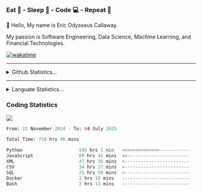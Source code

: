 <h3>Eat 🍴 - Sleep 🛌 - Code 💻 - Repeat 🔁</h3>

👋 Hello, My name is Eric Odysseus Callaway.

My passion is Software Engineering, Data Science, Machine Learning, and Financial Technologies.

[![wakatime](https://wakatime.com/badge/user/6717695f-6a13-47e3-aa16-c813e12c0985.svg)](https://wakatime.com/@6717695f-6a13-47e3-aa16-c813e12c0985)
<hr>
<details>
  <summary>
    Github Statistics...
  </summary>
    <p align="center">
      <img src="https://github-readme-stats.vercel.app/api?username=EricCallaway&show_icons=true"/>
    </p>
</details>
</hr>

<hr>
<details>
  <summary>
    Languate Statistics...
  </summary>
    <p align="center">
      <img src="https://wakatime.com/share/@Odysseus/6fc7c863-6fba-4e57-a6af-ed1f2fa8d560.svg"/>
    </p>
</details>
</hr>


<h3>Coding Statistics</h3>
<img src="https://wakatime.com/share/@Odysseus/5e02c832-9cc5-49a3-8f4c-bd2647d78fca.svg"/>
<!--START_SECTION:waka-->

```python
From: 22 November 2024 - To: 04 July 2025

Total Time: 758 hrs 46 mins

Python                     545 hrs 1 min   >>>>>>>>>>>>>>-----------   55.65 %
JavaScript                 60 hrs 41 mins  >>-----------------------   06.20 %
XML                        47 hrs 36 mins  >------------------------   04.86 %
CSV                        34 hrs 27 mins  >------------------------   03.52 %
SQL                        21 hrs 50 mins  >------------------------   02.23 %
Docker                     2 hrs 18 mins   -------------------------   00.24 %
Bash                       2 hrs 12 mins   -------------------------   00.23 %
```

<!--END_SECTION:waka-->
